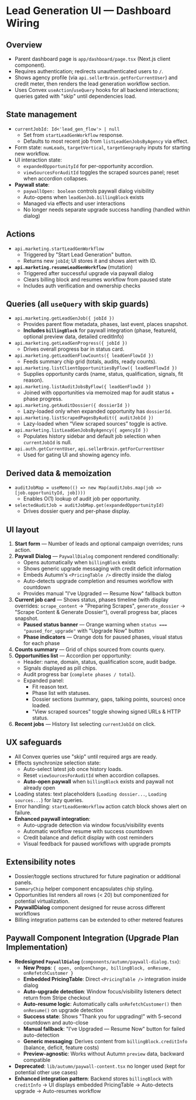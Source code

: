 # Lead Generation UI — Dashboard Wiring

## Overview
- Parent dashboard page is `app/dashboard/page.tsx` (Next.js client component).
- Requires authentication; redirects unauthenticated users to `/`.
- Shows agency profile (via `api.sellerBrain.getForCurrentUser`) and credit meter, then renders the lead generation workflow section.
- Uses Convex `useAction`/`useQuery` hooks for all backend interactions; queries gated with "skip" until dependencies load.

## State management
- `currentJobId: Id<'lead_gen_flow'> | null`
  - Set from `startLeadGenWorkflow` response.
  - Defaults to most recent job from `listLeadGenJobsByAgency` via effect.
- Form state: `numLeads`, `targetVertical`, `targetGeography` inputs for starting new workflow.
- UI interaction state:
  - `expandedOpportunityId` for per-opportunity accordion.
  - `viewSourcesForAuditId` toggles the scraped sources panel; reset when accordion collapses.
- **Paywall state**:
  - `paywallOpen: boolean` controls paywall dialog visibility
  - Auto-opens when `leadGenJob.billingBlock` exists
  - Managed via effects and user interactions
  - No longer needs separate upgrade success handling (handled within dialog)

## Actions
- `api.marketing.startLeadGenWorkflow`
  - Triggered by "Start Lead Generation" button.
  - Returns new `jobId`; UI stores it and shows alert with ID.
- **`api.marketing.resumeLeadGenWorkflow`** (mutation)
  - Triggered after successful upgrade via paywall dialog
  - Clears billing block and resumes workflow from paused state
  - Includes auth verification and ownership checks

## Queries (all `useQuery` with skip guards)
- `api.marketing.getLeadGenJob({ jobId })`
  - Provides parent flow metadata, phases, last event, places snapshot.
  - **Includes `billingBlock`** for paywall integration (phase, featureId, optional preview data, detailed creditInfo)
- `api.marketing.getLeadGenProgress({ jobId })`
  - Drives overall progress bar in status card.
- `api.marketing.getLeadGenFlowCounts({ leadGenFlowId })`
  - Feeds summary chip grid (totals, audits, ready counts).
- `api.marketing.listClientOpportunitiesByFlow({ leadGenFlowId })`
  - Supplies opportunity cards (name, status, qualification, signals, fit reason).
- `api.marketing.listAuditJobsByFlow({ leadGenFlowId })`
  - Joined with opportunities via memoized map for audit status + phase progress.
- `api.marketing.getAuditDossier({ dossierId })`
  - Lazy-loaded only when expanded opportunity has `dossierId`.
- `api.marketing.listScrapedPagesByAudit({ auditJobId })`
  - Lazy-loaded when “View scraped sources” toggle is active.
- `api.marketing.listLeadGenJobsByAgency({ agencyId })`
  - Populates history sidebar and default job selection when `currentJobId` is null.
- `api.auth.getCurrentUser`, `api.sellerBrain.getForCurrentUser`
  - Used for gating UI and showing agency info.

## Derived data & memoization
- `auditJobMap = useMemo(() => new Map(auditJobs.map(job => [job.opportunityId, job])))`
  - Enables O(1) lookup of audit job per opportunity.
- `selectedAuditJob = auditJobMap.get(expandedOpportunityId)`
  - Drives dossier query and per-phase display.

## UI layout
1. **Start form** — Number of leads and optional campaign overrides; runs action.
2. **Paywall Dialog** — `PaywallDialog` component rendered conditionally:
   - Opens automatically when `billingBlock` exists
   - Shows generic upgrade messaging with credit deficit information
   - Embeds Autumn's `<PricingTable />` directly inside the dialog
   - Auto-detects upgrade completion and resumes workflow with countdown
   - Provides manual "I've Upgraded — Resume Now" fallback button
3. **Current job card** — Shows status, phases timeline (with display overrides: `scrape_content` → "Preparing Scrapes", `generate_dossier` → "Scrape Content & Generate Dossier"), overall progress bar, places snapshot.
   - **Paused status banner** — Orange warning when `status === "paused_for_upgrade"` with "Upgrade Now" button
   - **Phase indicators** — Orange dots for paused phases, visual status for each phase
4. **Counts summary** — Grid of chips sourced from counts query.
5. **Opportunities list** — Accordion per opportunity:
   - Header: name, domain, status, qualification score, audit badge.
   - Signals displayed as pill chips.
   - Audit progress bar (`complete phases / total`).
   - Expanded panel:
     - Fit reason text.
     - Phase list with statuses.
     - Dossier sections (summary, gaps, talking points, sources) once loaded.
     - "View scraped sources" toggle showing signed URLs & HTTP status.
6. **Recent jobs** — History list selecting `currentJobId` on click.

## UX safeguards
- All Convex queries use "skip" until required args are ready.
- Effects synchronize selection state:
  - Auto-select latest job once history loads.
  - Reset `viewSourcesForAuditId` when accordion collapses.
  - **Auto-open paywall** when `billingBlock` exists and paywall not already open
- Loading states: text placeholders (`Loading dossier...`, `Loading sources...`) for lazy queries.
- Error handling: `startLeadGenWorkflow` action catch block shows alert on failure.
- **Enhanced paywall integration**:
  - Auto-upgrade detection via window focus/visibility events
  - Automatic workflow resume with success countdown
  - Credit balance and deficit display with cost reminders
  - Visual feedback for paused workflows with upgrade prompts

## Extensibility notes
- Dossier/toggle sections structured for future pagination or additional panels.
- `SummaryChip` helper component encapsulates chip styling.
- Opportunities list renders all rows (< 20) but componentized for potential virtualization.
- **PaywallDialog** component designed for reuse across different workflows
- Billing integration patterns can be extended to other metered features

## Paywall Component Integration (Upgrade Plan Implementation)
- **Redesigned `PaywallDialog`** (`components/autumn/paywall-dialog.tsx`):
  - **New Props**: `{ open, onOpenChange, billingBlock, onResume, onRefetchCustomer }`
  - **Embedded PricingTable**: Direct `<PricingTable />` integration inside dialog
  - **Auto-upgrade detection**: Window focus/visibility listeners detect return from Stripe checkout
  - **Auto-resume logic**: Automatically calls `onRefetchCustomer()` then `onResume()` on upgrade detection
  - **Success state**: Shows "Thank you for upgrading!" with 5-second countdown and auto-close
  - **Manual fallback**: "I've Upgraded — Resume Now" button for failed auto-detection
  - **Generic messaging**: Derives content from `billingBlock.creditInfo` (balance, deficit, feature costs)
  - **Preview-agnostic**: Works without Autumn `preview` data, backward compatible
- **Deprecated**: `lib/autumn/paywall-content.tsx` no longer used (kept for potential other use cases)
- **Enhanced integration pattern**: Backend stores `billingBlock` with `creditInfo` → UI displays embedded PricingTable → Auto-detects upgrade → Auto-resumes workflow
